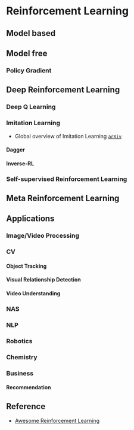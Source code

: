 # Reinforcement Learning

## Model based 

## Model free

### Policy Gradient

## Deep Reinforcement Learning

### Deep Q Learning

### Imitation Learning

* Global overview of Imitation Learning [`arXiv`](https://arxiv.org/abs/1801.06503)

#### Dagger

#### Inverse-RL


### Self-supervised Reinforcement Learning

## Meta Reinforcement Learning

## Applications

### Image/Video Processing

### CV

#### Object Tracking

#### Visual Relationship Detection

#### Video Understanding

### NAS

### NLP

### Robotics

### Chemistry

### Business

#### Recommendation

## Reference

* [Awesome Reinforcement Learning](https://github.com/aikorea/awesome-rl)
